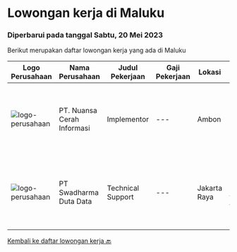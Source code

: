 
  # Lowongan kerja di Maluku

  ### Diperbarui pada tanggal Sabtu, 20 Mei 2023

  Berikut merupakan daftar lowongan kerja yang ada di Maluku

  |Logo Perusahaan | Nama Perusahaan | Judul Pekerjaan | Gaji Pekerjaan | Lokasi | Deskripsi | Tanggal diunggah | Pranala |
  | -------------- | --------------- | --------------- | --------- | --------- | -------------- | ------- | ----------- |
  |![logo-perusahaan](https://image-service-cdn.seek.com.au/0c915a4e3a2479f8ac25eef66f61c7d8703d6c35/ee4dce1061f3f616224767ad58cb2fc751b8d2dc)|PT. Nuansa Cerah Informasi|Implementor|---|Ambon|Deskripsi Pekerjaan· Pendidikan D3 / S1 Sistem Informasi/ Manajemen Informatika/ Teknik Komputer/ Teknik Informatika· Komunikatif, dapat bekerja...|Jumat, 19 Mei 2023|https://www.jobstreet.co.id/id/job/implementor-4318203?token=0~c6851911-fc55-4bad-964d-ad2452116e8f&sectionRank=1&jobId=jobstreet-id-job-4318203|
|![logo-perusahaan](https://image-service-cdn.seek.com.au/0f683dc67275bb803453d1e92fb7cd7b12b824b6/ee4dce1061f3f616224767ad58cb2fc751b8d2dc)|PT Swadharma Duta Data|Technical Support|---|Jakarta Raya|Pendidikan minimum D3/S1 Jurusan IT IPK Minimum 2.75 Memiliki pengalaman minimal 1 tahun (diutamakan) telah berhasil menyelesaikan ujian sertifikasi...|Jumat, 28 April 2023|https://www.jobstreet.co.id/id/job/technical-support-4310847?token=0~c6851911-fc55-4bad-964d-ad2452116e8f&sectionRank=2&jobId=jobstreet-id-job-4310847|


  [Kembali ke daftar lowongan kerja 🔙](../README.md#daftar-lowongan-kerja)
  